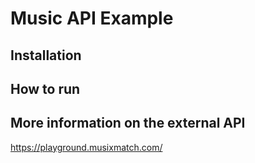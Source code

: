# Music API Example

## Installation

## How to run

## More information on the external API

https://playground.musixmatch.com/